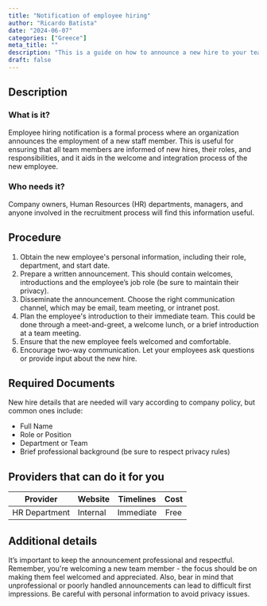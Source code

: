 ```yaml
---
title: "Notification of employee hiring"
author: "Ricardo Batista"
date: "2024-06-07"
categories: ["Greece"]
meta_title: ""
description: "This is a guide on how to announce a new hire to your team effectively and professionally"
draft: false
---
```


## Description
### What is it?
Employee hiring notification is a formal process where an organization announces the employment of a new staff member. This is useful for ensuring that all team members are informed of new hires, their roles, and responsibilities, and it aids in the welcome and integration process of the new employee.
### Who needs it?
Company owners, Human Resources (HR) departments, managers, and anyone involved in the recruitment process will find this information useful. 

## Procedure

1. Obtain the new employee's personal information, including their role, department, and start date.
2. Prepare a written announcement. This should contain welcomes, introductions and the employee’s job role (be sure to maintain their privacy).
3. Disseminate the announcement. Choose the right communication channel, which may be email, team meeting, or intranet post.
4. Plan the employee's introduction to their immediate team. This could be done through a meet-and-greet, a welcome lunch, or a brief introduction at a team meeting.
5. Ensure that the new employee feels welcomed and comfortable. 
6. Encourage two-way communication. Let your employees ask questions or provide input about the new hire.

## Required Documents
New hire details that are needed will vary according to company policy, but common ones include:
- Full Name
- Role or Position
- Department or Team
- Brief professional background (be sure to respect privacy rules)

## Providers that can do it for you

| Provider        |     Website     |     Timelines    |       Cost      |
| --------------- | --------------- |  :-------------: | :-------------: |
| HR Department  |  Internal       |  Immediate     |        Free       |

## Additional details

It’s important to keep the announcement professional and respectful. Remember, you're welcoming a new team member - the focus should be on making them feel welcomed and appreciated. Also, bear in mind that unprofessional or poorly handled announcements can lead to difficult first impressions. Be careful with personal information to avoid privacy issues.
